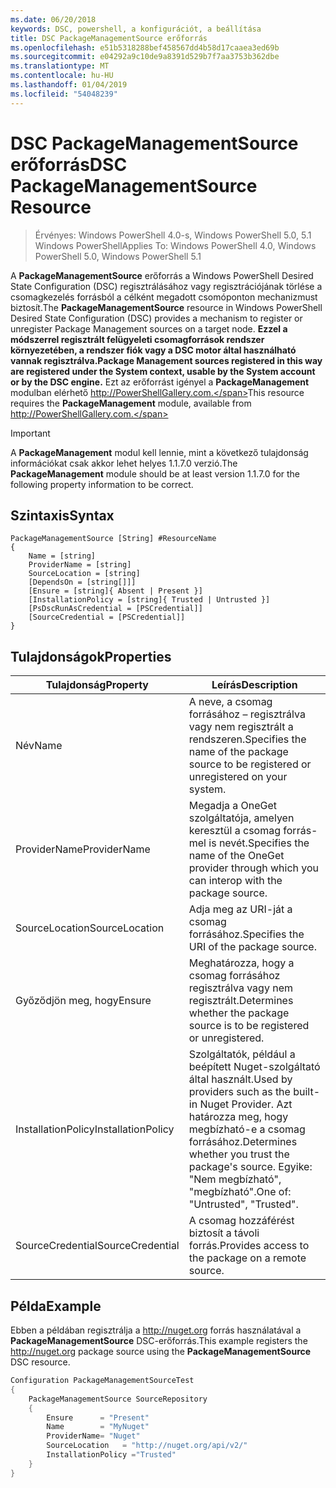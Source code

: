 ```yaml
---
ms.date: 06/20/2018
keywords: DSC, powershell, a konfigurációt, a beállítása
title: DSC PackageManagementSource erőforrás
ms.openlocfilehash: e51b5318288bef458567dd4b58d17caaea3ed69b
ms.sourcegitcommit: e04292a9c10de9a8391d529b7f7aa3753b362dbe
ms.translationtype: MT
ms.contentlocale: hu-HU
ms.lasthandoff: 01/04/2019
ms.locfileid: "54048239"
---
```

# <a name="dsc-packagemanagementsource-resource"></a><span data-ttu-id="27d9e-103">DSC PackageManagementSource erőforrás</span><span class="sxs-lookup"><span data-stu-id="27d9e-103">DSC PackageManagementSource Resource</span></span>

> <span data-ttu-id="27d9e-104">Érvényes: Windows PowerShell 4.0-s, Windows PowerShell 5.0, 5.1 Windows PowerShell</span><span class="sxs-lookup"><span data-stu-id="27d9e-104">Applies To: Windows PowerShell 4.0, Windows PowerShell 5.0, Windows PowerShell 5.1</span></span>

<span data-ttu-id="27d9e-105">A **PackageManagementSource** erőforrás a Windows PowerShell Desired State Configuration (DSC) regisztrálásához vagy regisztrációjának törlése a csomagkezelés forrásból a célként megadott csomóponton mechanizmust biztosít.</span><span class="sxs-lookup"><span data-stu-id="27d9e-105">The **PackageManagementSource** resource in Windows PowerShell Desired State Configuration (DSC) provides a mechanism to register or unregister Package Management sources on a target node.</span></span> <span data-ttu-id="27d9e-106">**Ezzel a módszerrel regisztrált felügyeleti csomagforrások rendszer környezetében, a rendszer fiók vagy a DSC motor által használható vannak regisztrálva.**</span><span class="sxs-lookup"><span data-stu-id="27d9e-106">**Package Management sources registered in this way are registered under the System context, usable by the System account or by the DSC engine.**</span></span> <span data-ttu-id="27d9e-107">Ezt az erőforrást igényel a **PackageManagement** modulban elérhető http://PowerShellGallery.com.</span><span class="sxs-lookup"><span data-stu-id="27d9e-107">This resource requires the **PackageManagement** module, available from http://PowerShellGallery.com.</span></span>

> [!IMPORTANT]
> <span data-ttu-id="27d9e-108">A **PackageManagement** modul kell lennie, mint a következő tulajdonság információkat csak akkor lehet helyes 1.1.7.0 verzió.</span><span class="sxs-lookup"><span data-stu-id="27d9e-108">The **PackageManagement** module should be at least version 1.1.7.0 for the following property information to be correct.</span></span>

## <a name="syntax"></a><span data-ttu-id="27d9e-109">Szintaxis</span><span class="sxs-lookup"><span data-stu-id="27d9e-109">Syntax</span></span>

```
PackageManagementSource [String] #ResourceName
{
    Name = [string]
    ProviderName = [string]
    SourceLocation = [string]
    [DependsOn = [string[]]]
    [Ensure = [string]{ Absent | Present }]
    [InstallationPolicy = [string]{ Trusted | Untrusted }]
    [PsDscRunAsCredential = [PSCredential]]
    [SourceCredential = [PSCredential]]
}
```

## <a name="properties"></a><span data-ttu-id="27d9e-110">Tulajdonságok</span><span class="sxs-lookup"><span data-stu-id="27d9e-110">Properties</span></span>

|  <span data-ttu-id="27d9e-111">Tulajdonság</span><span class="sxs-lookup"><span data-stu-id="27d9e-111">Property</span></span>  |  <span data-ttu-id="27d9e-112">Leírás</span><span class="sxs-lookup"><span data-stu-id="27d9e-112">Description</span></span>   |
|---|---|
| <span data-ttu-id="27d9e-113">Név</span><span class="sxs-lookup"><span data-stu-id="27d9e-113">Name</span></span>| <span data-ttu-id="27d9e-114">A neve, a csomag forrásához – regisztrálva vagy nem regisztrált a rendszeren.</span><span class="sxs-lookup"><span data-stu-id="27d9e-114">Specifies the name of the package source to be registered or unregistered on your system.</span></span>|
| <span data-ttu-id="27d9e-115">ProviderName</span><span class="sxs-lookup"><span data-stu-id="27d9e-115">ProviderName</span></span>| <span data-ttu-id="27d9e-116">Megadja a OneGet szolgáltatója, amelyen keresztül a csomag forrás-mel is nevét.</span><span class="sxs-lookup"><span data-stu-id="27d9e-116">Specifies the name of the OneGet provider through which you can interop with the package source.</span></span>|
| <span data-ttu-id="27d9e-117">SourceLocation</span><span class="sxs-lookup"><span data-stu-id="27d9e-117">SourceLocation</span></span>| <span data-ttu-id="27d9e-118">Adja meg az URI-ját a csomag forrásához.</span><span class="sxs-lookup"><span data-stu-id="27d9e-118">Specifies the URI of the package source.</span></span>|
| <span data-ttu-id="27d9e-119">Győződjön meg, hogy</span><span class="sxs-lookup"><span data-stu-id="27d9e-119">Ensure</span></span>| <span data-ttu-id="27d9e-120">Meghatározza, hogy a csomag forrásához regisztrálva vagy nem regisztrált.</span><span class="sxs-lookup"><span data-stu-id="27d9e-120">Determines whether the package source is to be registered or unregistered.</span></span>|
| <span data-ttu-id="27d9e-121">InstallationPolicy</span><span class="sxs-lookup"><span data-stu-id="27d9e-121">InstallationPolicy</span></span>| <span data-ttu-id="27d9e-122">Szolgáltatók, például a beépített Nuget-szolgáltató által használt.</span><span class="sxs-lookup"><span data-stu-id="27d9e-122">Used by providers such as the built-in Nuget Provider.</span></span> <span data-ttu-id="27d9e-123">Azt határozza meg, hogy megbízható-e a csomag forrásához.</span><span class="sxs-lookup"><span data-stu-id="27d9e-123">Determines whether you trust the package's source.</span></span> <span data-ttu-id="27d9e-124">Egyike: "Nem megbízható", "megbízható".</span><span class="sxs-lookup"><span data-stu-id="27d9e-124">One of: "Untrusted", "Trusted".</span></span>|
| <span data-ttu-id="27d9e-125">SourceCredential</span><span class="sxs-lookup"><span data-stu-id="27d9e-125">SourceCredential</span></span>| <span data-ttu-id="27d9e-126">A csomag hozzáférést biztosít a távoli forrás.</span><span class="sxs-lookup"><span data-stu-id="27d9e-126">Provides access to the package on a remote source.</span></span>|

## <a name="example"></a><span data-ttu-id="27d9e-127">Példa</span><span class="sxs-lookup"><span data-stu-id="27d9e-127">Example</span></span>

<span data-ttu-id="27d9e-128">Ebben a példában regisztrálja a http://nuget.org forrás használatával a **PackageManagementSource** DSC-erőforrás.</span><span class="sxs-lookup"><span data-stu-id="27d9e-128">This example registers the http://nuget.org package source using the **PackageManagementSource** DSC resource.</span></span>

```powershell
Configuration PackageManagementSourceTest
{
    PackageManagementSource SourceRepository
    {
        Ensure      = "Present"
        Name        = "MyNuget"
        ProviderName= "Nuget"
        SourceLocation   = "http://nuget.org/api/v2/"
        InstallationPolicy ="Trusted"
    }
}
```